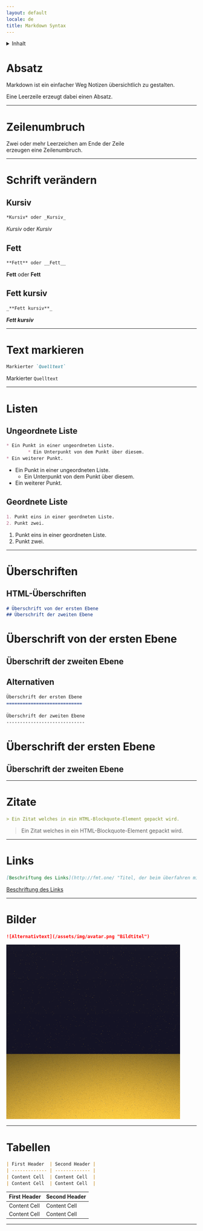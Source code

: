 ```yaml
---
layout: default
locale: de
title: Markdown Syntax
---
```


<details>
  <summary>Inhalt</summary>
<ul>
<li><a href="#absatz">Absatz</a></li>
<li><a href="#zeilenumbruch">Zeilenumbruch</a></li>
<li><a href="#schrift-verändern">Schrift verändern</a>
	<ul>
		<li><a href="#kursiv">Kursiv</a></li>
		<li><a href="#fett">Fett</a></li>
		<li><a href="#fett-kursiv">Fett kursiv</a></li>
	</ul>
</li>
<li><a href="#text-markieren">Text markieren</a></li>
<li><a href="#listen">Listen</a>
	<ul>
		<li><a href="#ungeordnete-liste">Ungeordnete Liste</a></li>
		<li><a href="#geordnete-liste">Geordnete Liste</a></li>
	</ul>
</li>
<li><a href="#überschriften">Überschriften</a>
	<ul>
		<li><a href="#html-überschriften">HTML-Überschriften</a></li>
		<li><a href="#alternativen">Alternativen</a></li>
	</ul>
</li>
<li><a href="#zitate">Zitate</a></li>
<li><a href="#links">Links</a></li>
<li><a href="#bilder">Bilder</a></li>
<li><a href="#tabellen">Tabellen</a></li>
</ul>
</details>

Absatz
======

Markdown ist ein einfacher Weg Notizen übersichtlich zu gestalten.

Eine Leerzeile erzeugt dabei einen Absatz.

---

Zeilenumbruch
=============

Zwei oder mehr Leerzeichen am Ende der Zeile  
erzeugen eine Zeilenumbruch.

---

Schrift verändern
=================

Kursiv
------

```markdown
*Kursiv* oder _Kursiv_
```

*Kursiv* oder _Kursiv_

Fett
----

```markdown
**Fett** oder __Fett__
```

**Fett** oder __Fett__

Fett kursiv
-----------

```markdown
_**Fett kursiv**_
```

_**Fett kursiv**_

---

Text markieren
==============

```markdown
Markierter `Quelltext`
```

Markierter `Quelltext`

---

Listen
======

Ungeordnete Liste
-----------------

```markdown
* Ein Punkt in einer ungeordneten Liste.
		* Ein Unterpunkt von dem Punkt über diesem.
* Ein weiterer Punkt.
```

* Ein Punkt in einer ungeordneten Liste.
    * Ein Unterpunkt von dem Punkt über diesem.
* Ein weiterer Punkt.

Geordnete Liste
---------------

```markdown
1. Punkt eins in einer geordneten Liste.
2. Punkt zwei.
```

1. Punkt eins in einer geordneten Liste.
2. Punkt zwei.

---

Überschriften
=============

HTML-Überschriften
------------------

```markdown
# Überschrift von der ersten Ebene
## Überschrift der zweiten Ebene
```

# Überschrift von der ersten Ebene
## Überschrift der zweiten Ebene

Alternativen
------------

```markdown
Überschrift der ersten Ebene
============================

Überschrift der zweiten Ebene
-----------------------------
```

Überschrift der ersten Ebene
============================

Überschrift der zweiten Ebene
-----------------------------

---

Zitate
======

```markdown
> Ein Zitat welches in ein HTML-Blockquote-Element gepackt wird.
```
> Ein Zitat welches in ein HTML-Blockquote-Element gepackt wird.

---

Links
=====

```markdown
[Beschriftung des Links](http://fmt.one/ "Titel, der beim überfahren mit der Maus angezeigt wird")
```

[Beschriftung des Links](http://fmt.one/ "Titel, der beim überfahren mit der Maus angezeigt wird")

---

Bilder
======

```markdown
![Alternativtext](/assets/img/avatar.png "Bildtitel")
```

![Alternativtext](/assets/img/avatar.png "Bildtitel")

---

Tabellen
========

```markdown
| First Header  | Second Header |
| ------------- | ------------- |
| Content Cell  | Content Cell  |
| Content Cell  | Content Cell  |
```

| First Header  | Second Header |
| ------------- | ------------- |
| Content Cell  | Content Cell  |
| Content Cell  | Content Cell  |

---
